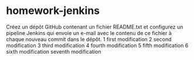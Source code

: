 # homework-jenkins
  Créez un dépôt GitHub contenant un fichier README.txt et configurez un pipeline Jenkins qui envoie un e-mail avec le contenu de ce fichier à chaque nouveau commit dans le dépôt.
  1 first modification
  2 second modification
  3 third modification
  4 fourth modification
  5 fifth modification
  6 sixth modification
  seventh modification